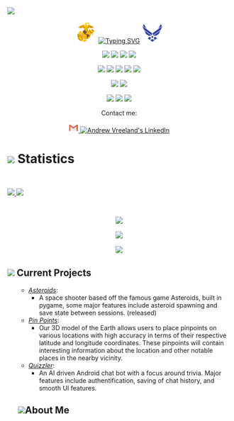 <div align="left" target="_blank">
  <img src="https://img.shields.io/github/followers/AndrewVreeland?style=social">

</div>
</p>
<p align = 'center'>
<img src="icons8-marine-corps-48.png">
<a href="https://git.io/typing-svg"><img src="https://readme-typing-svg.demolab.com?font=Fira+Code&pause=1000&center=true&width=435&lines=Hello%2C+my+name+is+Andrew+Vreeland;Lets+find+joy+in+learning;Life+is+a+journey%2C+enjoy+it" alt="Typing SVG" /></a>
<img src="icons8-us-air-force-48.png">
<p>

</p>


<p>
<div align="center">
  <img src="https://img.shields.io/badge/JavaScript-000000.svg?style=for-the-badge&logo=javascript&logoColor=F7E017">
  <img src= 'https://img.shields.io/badge/Java-ED8B00?style=for-the-badge&logo=openjdk&logoColor=white'>
  <img src="https://img.shields.io/badge/HTML5-F26624.svg?style=for-the-badge&logo=html5&logoColor=white">
  <img src="https://img.shields.io/badge/CSS-2465F1.svg?style=for-the-badge&logo=CSS3&logoColor=white">
</div>
</p>

<p>
<div align="center">
  <img src="https://img.shields.io/badge/Express.js-404D59?style=for-the-badge&logoColor=white">
  <img src="https://img.shields.io/badge/React-20232A?style=for-the-badge&logo=react&logoColor=61DAFB">
    <img src="https://img.shields.io/badge/Bootstrap-563D7C?style=for-the-badge&logo=bootstrap&logoColor=white">
  <img src="https://img.shields.io/badge/GitHub-%23121011.svg?style=for-the-badge&logo=github&logoColor=white">
  <img src="https://img.shields.io/badge/Git-%23F05033.svg?style=for-the-badge&logo=git&logoColor=white">
</div>
</p>

<p>
<div align="center">
  <img src="https://img.shields.io/badge/Visual%20Studio%20Code-0078d7.svg?style=for-the-badge&logo=visual-studio-code&logoColor=white">
  <img src='https://img.shields.io/badge/MongoDB-4EA94B?style=for-the-badge&logo=mongodb&logoColor=white'>
</div>
</p>

<p>
<div align="center">
  <img src="https://img.shields.io/badge/Trello-%23026AA7.svg?style=for-the-badge&logo=Trello&logoColor=white">
  <img src="https://img.shields.io/badge/Markdown-000000?style=for-the-badge&logo=markdown&logoColor=white">
  <img src="https://img.shields.io/badge/TypeScript-007ACC?style=for-the-badge&logo=typescript&logoColor=white">
</div>
</p>

<p align="center">Contact me:</p>
<p>
<div align="center">
	<a href="mailto:andrewvreeland@gmail.com" subject="text">
	 	<img alt="Andrew Vreeland's Email" width="22px" src="icons8-gmail-logo-48.png" style="max-width: 100%;">
	</a>
	<a href="https://www.linkedin.com/in/andrew-vreeland/" rel="nofollow">
  		<img alt="Andrew Vreeland's LinkedIn" width="22px" src="https://raw.githubusercontent.com/peterthehan/peterthehan/master/assets/linkedin.svg" style="max-width: 100%;">
	</a>
</div>

<!-- - ⚡ Fun fact:  -->
</p>

# <img src="https://media4.giphy.com/media/MIGbtLZoVjbl0bYbAd/giphy.gif?cid=ecf05e472t2h0i8d7dcjaoau9iqtchhr899hxmpxzzgc7lyw&rid=giphy.gif" width="30"> Statistics

<br/>
<p align="left">
  <a href="https://www.linkedin.com/in/andrew-vreeland/">
    <img width="49.5%" src="https://github-readme-stats.vercel.app/api?username=AndrewVreeland&show_icons=true&include_all_commits=true&theme=radical&hide_border=true">
    <img width="49.5%" src="https://github-readme-streak-stats.herokuapp.com/?user=AndrewVreeland&theme=radical&hide_border=true">		  
  </a>
</p>
<br>

<p align="center">
<a href='https://github.com/ashutosh00710/github-readme-activity-graph'> <img src= 'https://github-readme-activity-graph.cyclic.app/graph?username=AndrewVreeland&bg_color=151524&color=e83e83&line=8accc8&point=ffd500&area=true&hide_border=true'></a>
</p>



<p align="center">
  <a href="https://www.linkedin.com/in/andrew-vreeland/">
    <img width="49.5%" src="https://github-readme-stats.vercel.app/api/top-langs/?username=AndrewVreeland&theme=radical&bg_color=282828&hide_border=true&include_all_commits=true&count_private=true&layout=compact">
  </a>
</p>

<p align="center"><img src="https://profile-counter.glitch.me/{AndrewVreeland}/count.svg"></p>

## <img src="https://media1.giphy.com/media/Q8PQ1KuarrYucCMVTJ/giphy.gif?cid=ecf05e47odgm8bs8cmb8cf1ijmfzqaeeu9fzmx6nbcv06ky2&rid=giphy.gif" width="30"> Current Projects
<ul>			
	

<ul>

<li><i><a href="https://github.com/AndrewVreeland/asteroids">Asteroids</a></i>:<ul><li> A space shooter based off the famous game Asteroids, built in pygame, some major features include asteroid spawning and save state between sessions. (released)</li></ul></li>

<li><i><a href="https://github.com/LadsThatCode">Pin Points</a></i>:<ul><li>Our 3D model of the Earth allows users to place pinpoints on various locations with high accuracy in terms of their respective latitude and longitude coordinates. These pinpoints will contain interesting information about the location and other notable places in the nearby vicinity.</li></ul></li>

<li><i><a href="https://github.com/AndrewVreeland/Quizzler2">Quizzler</a></i>:<ul><li>An AI driven Android chat bot with a focus around trivia. Major features include authentification, saving of chat history, and smooth UI features.</li></ul></li>

</ul>

## <img src="https://user-images.githubusercontent.com/82110564/189553856-2e7f8f30-80b4-484f-bfaa-9e5eb10f24e5.gif" width="30">About Me





